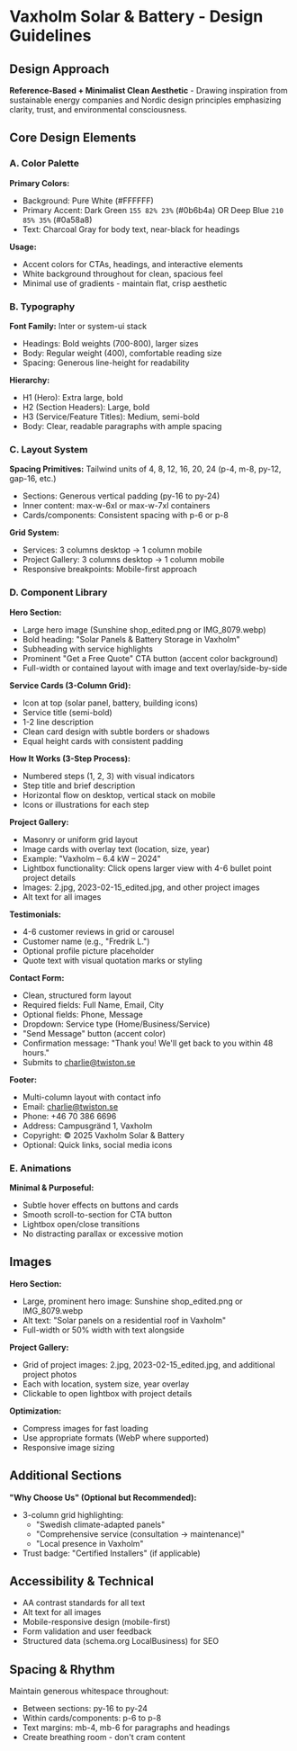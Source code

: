 # Vaxholm Solar & Battery - Design Guidelines

## Design Approach
**Reference-Based + Minimalist Clean Aesthetic** - Drawing inspiration from sustainable energy companies and Nordic design principles emphasizing clarity, trust, and environmental consciousness.

## Core Design Elements

### A. Color Palette
**Primary Colors:**
- Background: Pure White (#FFFFFF)
- Primary Accent: Dark Green `155 82% 23%` (#0b6b4a) OR Deep Blue `210 85% 35%` (#0a58a8)
- Text: Charcoal Gray for body text, near-black for headings

**Usage:**
- Accent colors for CTAs, headings, and interactive elements
- White background throughout for clean, spacious feel
- Minimal use of gradients - maintain flat, crisp aesthetic

### B. Typography
**Font Family:** Inter or system-ui stack
- Headings: Bold weights (700-800), larger sizes
- Body: Regular weight (400), comfortable reading size
- Spacing: Generous line-height for readability

**Hierarchy:**
- H1 (Hero): Extra large, bold
- H2 (Section Headers): Large, bold
- H3 (Service/Feature Titles): Medium, semi-bold
- Body: Clear, readable paragraphs with ample spacing

### C. Layout System
**Spacing Primitives:** Tailwind units of 4, 8, 12, 16, 20, 24 (p-4, m-8, py-12, gap-16, etc.)
- Sections: Generous vertical padding (py-16 to py-24)
- Inner content: max-w-6xl or max-w-7xl containers
- Cards/components: Consistent spacing with p-6 or p-8

**Grid System:**
- Services: 3 columns desktop → 1 column mobile
- Project Gallery: 3 columns desktop → 1 column mobile
- Responsive breakpoints: Mobile-first approach

### D. Component Library

**Hero Section:**
- Large hero image (Sunshine shop_edited.png or IMG_8079.webp)
- Bold heading: "Solar Panels & Battery Storage in Vaxholm"
- Subheading with service highlights
- Prominent "Get a Free Quote" CTA button (accent color background)
- Full-width or contained layout with image and text overlay/side-by-side

**Service Cards (3-Column Grid):**
- Icon at top (solar panel, battery, building icons)
- Service title (semi-bold)
- 1-2 line description
- Clean card design with subtle borders or shadows
- Equal height cards with consistent padding

**How It Works (3-Step Process):**
- Numbered steps (1, 2, 3) with visual indicators
- Step title and brief description
- Horizontal flow on desktop, vertical stack on mobile
- Icons or illustrations for each step

**Project Gallery:**
- Masonry or uniform grid layout
- Image cards with overlay text (location, size, year)
- Example: "Vaxholm – 6.4 kW – 2024"
- Lightbox functionality: Click opens larger view with 4-6 bullet point project details
- Images: 2.jpg, 2023-02-15_edited.jpg, and other project images
- Alt text for all images

**Testimonials:**
- 4-6 customer reviews in grid or carousel
- Customer name (e.g., "Fredrik L.")
- Optional profile picture placeholder
- Quote text with visual quotation marks or styling

**Contact Form:**
- Clean, structured form layout
- Required fields: Full Name, Email, City
- Optional fields: Phone, Message
- Dropdown: Service type (Home/Business/Service)
- "Send Message" button (accent color)
- Confirmation message: "Thank you! We'll get back to you within 48 hours."
- Submits to charlie@twiston.se

**Footer:**
- Multi-column layout with contact info
- Email: charlie@twiston.se
- Phone: +46 70 386 6696
- Address: Campusgränd 1, Vaxholm
- Copyright: © 2025 Vaxholm Solar & Battery
- Optional: Quick links, social media icons

### E. Animations
**Minimal & Purposeful:**
- Subtle hover effects on buttons and cards
- Smooth scroll-to-section for CTA button
- Lightbox open/close transitions
- No distracting parallax or excessive motion

## Images
**Hero Section:**
- Large, prominent hero image: Sunshine shop_edited.png or IMG_8079.webp
- Alt text: "Solar panels on a residential roof in Vaxholm"
- Full-width or 50% width with text alongside

**Project Gallery:**
- Grid of project images: 2.jpg, 2023-02-15_edited.jpg, and additional project photos
- Each with location, system size, year overlay
- Clickable to open lightbox with project details

**Optimization:**
- Compress images for fast loading
- Use appropriate formats (WebP where supported)
- Responsive image sizing

## Additional Sections

**"Why Choose Us" (Optional but Recommended):**
- 3-column grid highlighting:
  - "Swedish climate-adapted panels"
  - "Comprehensive service (consultation → maintenance)"
  - "Local presence in Vaxholm"
- Trust badge: "Certified Installers" (if applicable)

## Accessibility & Technical
- AA contrast standards for all text
- Alt text for all images
- Mobile-responsive design (mobile-first)
- Form validation and user feedback
- Structured data (schema.org LocalBusiness) for SEO

## Spacing & Rhythm
Maintain generous whitespace throughout:
- Between sections: py-16 to py-24
- Within cards/components: p-6 to p-8
- Text margins: mb-4, mb-6 for paragraphs and headings
- Create breathing room - don't cram content